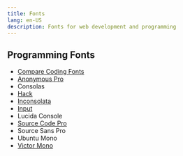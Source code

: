 ```yaml
---
title: Fonts
lang: en-US
description: Fonts for web development and programming
---
```


## Programming Fonts

- [Compare Coding Fonts](https://coding-fonts.css-tricks.com/)
- [Anonymous Pro](http://www.marksimonson.com/fonts/view/anonymous-pro)
- Consolas
- [Hack](http://sourcefoundry.org/hack/)
- [Inconsolata](http://www.levien.com/type/myfonts/inconsolata.html)
- [Input](https://input.fontbureau.com/)
- Lucida Console
- [Source Code Pro](https://github.com/adobe-fonts/source-code-pro)
- Source Sans Pro
- Ubuntu Mono
- [Victor Mono](https://rubjo.github.io/victor-mono/)
